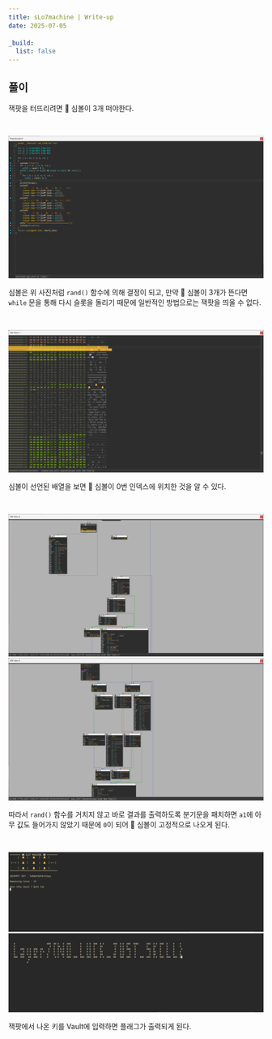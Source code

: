 ```yaml
---
title: sLo7machine | Write-up
date: 2025-07-05

_build:
  list: false
---
```


## 풀이

잭팟을 터뜨리려면 🔔 심볼이 3개 떠야한다.

<br>

![](image.png)

심볼은 위 사진처럼 `rand()` 함수에 의해 결정이 되고, 만약 🔔 심볼이 3개가 뜬다면 `while` 문을 통해 다시 슬롯을 돌리기 때문에 일반적인 방법으로는 잭팟을 띄울 수 없다.

<br>

![](image-1.png)

심볼이 선언된 배열을 보면 🔔 심볼이 0번 인덱스에 위치한 것을 알 수 있다.

<br>

![](image-2.png)
![](image-3.png)

따라서 `rand()` 함수를 거치지 않고 바로 결과를 출력하도록 분기문을 패치하면 `a1`에 아무 값도 들어가지 않았기 때문에 `0`이 되어 🔔 심볼이 고정적으로 나오게 된다.

<br>

![](image-4.png)
![](image-5.png)

잭팟에서 나온 키를 Vault에 입력하면 플래그가 출력되게 된다.